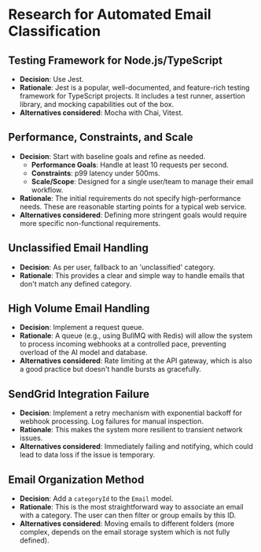 # Research for Automated Email Classification

## Testing Framework for Node.js/TypeScript

*   **Decision**: Use Jest.
*   **Rationale**: Jest is a popular, well-documented, and feature-rich testing framework for TypeScript projects. It includes a test runner, assertion library, and mocking capabilities out of the box.
*   **Alternatives considered**: Mocha with Chai, Vitest.

## Performance, Constraints, and Scale

*   **Decision**: Start with baseline goals and refine as needed.
    *   **Performance Goals**: Handle at least 10 requests per second.
    *   **Constraints**: p99 latency under 500ms.
    *   **Scale/Scope**: Designed for a single user/team to manage their email workflow.
*   **Rationale**: The initial requirements do not specify high-performance needs. These are reasonable starting points for a typical web service.
*   **Alternatives considered**: Defining more stringent goals would require more specific non-functional requirements.

## Unclassified Email Handling

*   **Decision**: As per user, fallback to an 'unclassified' category.
*   **Rationale**: This provides a clear and simple way to handle emails that don't match any defined category.

## High Volume Email Handling

*   **Decision**: Implement a request queue.
*   **Rationale**: A queue (e.g., using BullMQ with Redis) will allow the system to process incoming webhooks at a controlled pace, preventing overload of the AI model and database.
*   **Alternatives considered**: Rate limiting at the API gateway, which is also a good practice but doesn't handle bursts as gracefully.

## SendGrid Integration Failure

*   **Decision**: Implement a retry mechanism with exponential backoff for webhook processing. Log failures for manual inspection.
*   **Rationale**: This makes the system more resilient to transient network issues.
*   **Alternatives considered**: Immediately failing and notifying, which could lead to data loss if the issue is temporary.

## Email Organization Method

*   **Decision**: Add a `categoryId` to the `Email` model.
*   **Rationale**: This is the most straightforward way to associate an email with a category. The user can then filter or group emails by this ID.
*   **Alternatives considered**: Moving emails to different folders (more complex, depends on the email storage system which is not fully defined).
